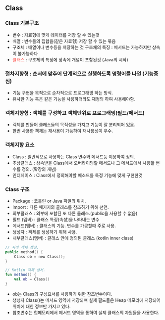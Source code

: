 ## Class


### Class 기본구조

- 변수 : 자료형에 맞게 데이터를 저장 할 수 있는것
- 배열 : 변수들의 집합을(같은 자료형) 저장 할 수 있는 묶음
- 구조체 : 배열이나 변수등을 저장하는 것
  구조체의 특징 : 메서드는 가능하지만 상속이 불가능하다
- <span style="color:#FF5A54">클래스</span> : 구조체의 특징에 상속에 개념이 포함된것 (Java의 시작)



### 절차지향형 : 순서에 맞추어 단계적으로 실행하도록 명령어를 나열 (기능중심)

- 기능 구현을 목적으로 순차적으로 프로그래밍 하는 방식.
- 유사한 기능 혹은 같은 기능을 사용하더라도 재정의 하여 사용해야함.

### 객체지향형 : 객체를 구성하고 객체단위로 프로그래밍(필드/메서드)

- 객체를 만들어 클래스들의 목적성을 가지고 기능이 잘 분리되어 있음.
- 한번 사용한 객체는 재사용이 가능하여 재사용성이 우수.



### 객체지향 요소

- Class : 일반적으로 사용하는 Class 변수와 메서드등 이용하여 정의.
- 추상클래스 : 상속받을 Class에서 오버라이딩할 메서드나 그 메서드에서 사용할 변수를 정의. (확장의 개념)
- 인터페이스 : Class에서 정의해야할 메소드를 특정 기능에 맞게 구현한것 



### Class 구조

- Package : 코틀린 or Java 파일의 위치.
- Import : 다른 패키지의 클래스를 참조하기 위해 선언.
- 외부클래스 : 외부에 포함된 또 다른 클래스.(public을 사용할 수 없음)
- 필드 (멤버) : 클래스 특징(속성)을 나타내는 변수
- 메서드(멤버) : 클래스의 기능. 변수를 가공할때 주로 사용.
- 생성자 : 객체를 생성하기 위해 사용.
- 내부클래스(멤버) : 클래스 안에 정의된 클래스 (kotlin inner class)



```kotlin
// 자바 객체 생성.
public method() {
    Class ob = new Class();
}

// Kotlin 객체 생서.
fun method() {
    val ob = Class()
}
```

- ob는 Class의 구성요서를 사용하기 위한 참조변수이다.
- 생성자 Class()는 메서드 영역에 저장되며 실제 필드들은 Heap 메모리에 저장되어 위치에 대한 정보만 가지고 있다.
- 참조변수는 힙메모리에서 메서드 영역을 통하여 실제 클래스의 자원들을 사용한다.

